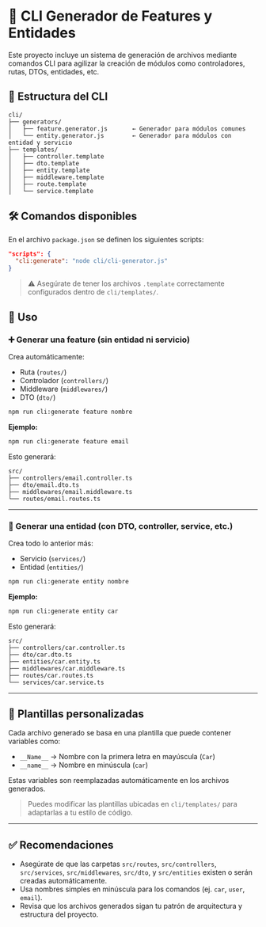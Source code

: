 
# 🚀 CLI Generador de Features y Entidades

Este proyecto incluye un sistema de generación de archivos mediante comandos CLI para agilizar la creación de módulos como controladores, rutas, DTOs, entidades, etc.

## 📁 Estructura del CLI

```
cli/
├── generators/
│   ├── feature.generator.js       ← Generador para módulos comunes
│   └── entity.generator.js        ← Generador para módulos con entidad y servicio
├── templates/
│   ├── controller.template
│   ├── dto.template
│   ├── entity.template
│   ├── middleware.template
│   ├── route.template
│   └── service.template
```

## 🛠️ Comandos disponibles

En el archivo `package.json` se definen los siguientes scripts:

```json
"scripts": {
  "cli:generate": "node cli/cli-generator.js"
}
```

> ⚠️ Asegúrate de tener los archivos `.template` correctamente configurados dentro de `cli/templates/`.

## 📌 Uso

### ➕ Generar una feature (sin entidad ni servicio)

Crea automáticamente:
- Ruta (`routes/`)
- Controlador (`controllers/`)
- Middleware (`middlewares/`)
- DTO (`dto/`)

```bash
npm run cli:generate feature nombre
```

**Ejemplo:**

```bash
npm run cli:generate feature email
```

Esto generará:
```
src/
├── controllers/email.controller.ts
├── dto/email.dto.ts
├── middlewares/email.middleware.ts
└── routes/email.routes.ts
```

---

### 🧱 Generar una entidad (con DTO, controller, service, etc.)

Crea todo lo anterior más:
- Servicio (`services/`)
- Entidad (`entities/`)

```bash
npm run cli:generate entity nombre
```

**Ejemplo:**

```bash
npm run cli:generate entity car
```

Esto generará:
```
src/
├── controllers/car.controller.ts
├── dto/car.dto.ts
├── entities/car.entity.ts
├── middlewares/car.middleware.ts
├── routes/car.routes.ts
└── services/car.service.ts
```

---

## 🧩 Plantillas personalizadas

Cada archivo generado se basa en una plantilla que puede contener variables como:

- `__Name__` → Nombre con la primera letra en mayúscula (`Car`)
- `__name__` → Nombre en minúscula (`car`)

Estas variables son reemplazadas automáticamente en los archivos generados.

> Puedes modificar las plantillas ubicadas en `cli/templates/` para adaptarlas a tu estilo de código.

---

## ✅ Recomendaciones

- Asegúrate de que las carpetas `src/routes`, `src/controllers`, `src/services`, `src/middlewares`, `src/dto`, y `src/entities` existen o serán creadas automáticamente.
- Usa nombres simples en minúscula para los comandos (ej. `car`, `user`, `email`).
- Revisa que los archivos generados sigan tu patrón de arquitectura y estructura del proyecto.
